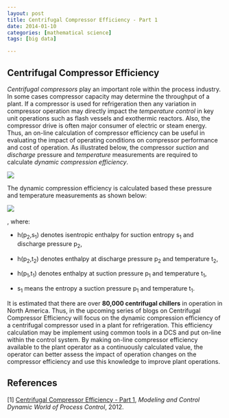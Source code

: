 ```yaml
---
layout: post
title: Centrifugal Compressor Efficiency - Part 1
date: 2014-01-10
categories: [mathematical science]
tags: [big data]

---
```


<script type="text/javascript"  src="http://cdn.mathjax.org/mathjax/latest/MathJax.js?config=TeX-AMS-MML_HTMLorMML"></script>

Centrifugal Compressor Efficiency
--


*Centrifugal compressors* play an important role within the process industry. In some cases compressor capacity may determine the throughput of a plant. If a compressor is used for refrigeration then any variation in compressor operation may directly impact the *temperature control* in key unit operations such as flash vessels and exothermic reactors. Also, the compressor drive is often major consumer of electric or steam energy. Thus, an on-line calculation of compressor efficiency can be useful in evaluating the impact of operating conditions on compressor performance and cost of operation. As illustrated below, the compressor *suction* and *discharge* pressure and *temperature* measurements are required to calculate *dynamic compression efficiency*.

![](http://sungsoo.github.com/images/measurements-efficiency.jpg)

The dynamic compression efficiency is calculated based these pressure and temperature measurements as shown below:

![](http://sungsoo.github.com/images/eqn.png)

, where:

* h(p<sub>2</sub>,s<sub>1</sub>) denotes isentropic enthalpy for suction entropy s<sub>1</sub> and discharge pressure p<sub>2</sub>,

* h(p<sub>2</sub>,t<sub>2</sub>) denotes enthalpy at discharge pressure p<sub>2</sub> and temperature t<sub>2</sub>,

* h(p<sub>1</sub>,t<sub>1</sub>) denotes enthalpy at suction pressure p<sub>1</sub> and temperature t<sub>1</sub>, 


* s<sub>1</sub> means the entropy a suction pressure p<sub>1</sub> and temperature t<sub>1</sub>.

It is estimated that there are over **80,000 centrifugal chillers** in operation in North America. Thus, in the upcoming series of blogs on Centrifugal Compressor Efficiency will focus on the dynamic compression efficiency of a centrifugal compressor used in a plant for refrigeration. This efficiency calculation may be implement using common tools in a DCS and put on-line within the control system. By making on-line compressor efficiency available to the plant operator as a continuously calculated value, the operator can better assess the impact of operation changes on the compressor efficiency and use this knowledge to improve plant operations.


References
--

[1] [Centrifugal Compressor Efficiency - Part 1](http://modelingandcontrol.com/2012/01/centrifugal-compressor-efficiency-–-part-1/), *Modeling and Control Dynamic World of Process Control*, 2012.